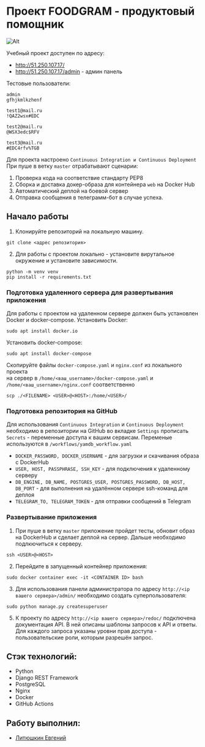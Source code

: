 # Проект FOODGRAM - продуктовый помощник

![Alt](https://github.com/evgenlit/foodgram-project-react/actions/workflows/foodgram_workflow.yml/badge.svg 'Actions Status')

Учебный проект доступен по адресу: 
* http://51.250.107.17/
* http://51.250.107.17/admin - админ панель  

Тестовые пользователи:  
```
admin
gfhjkmlkzhenf

test1@mail.ru
!QAZ2wsx#EDC

test2@mail.ru
@WSX3edc$RFV

test3@mail.ru
#EDC4rfv%TGB
```

Для проекта настроено `Continuous Integration и Continuous Deployment`  
При пуше в ветку `master` отрабатывают сценарии:
1. Проверка кода на соответствие стандарту PEP8
2. Сборка и доставка докер-образа для контейнера `web` на Docker Hub
3. Автоматический деплой на боевой сервер
4. Отправка сообщения в телеграмм-бот в случае успеха.

## Начало работы

1. Клонируйте репозиторий на локальную машину.
```
git clone <адрес репозитория>
```
2. Для работы с проектом локально - установите вирутальное окружение и установите зависимости.
```
python -m venv venv
pip install -r requirements.txt 
```

### Подготовка удаленного сервера для развертывания приложения

Для работы с проектом на удаленном сервере должен быть установлен Docker и docker-compose.
Установить Docker:
```
sudo apt install docker.io
```
Установить docker-compose:
```
sudo apt install docker-compose
```
Скопируйте файлы `docker-compose.yaml` и `nginx.conf` из локального проекта  
на сервер в `/home/<ваш_username>/docker-compose.yaml` и `/home/<ваш_username>/nginx.conf` соответственно
```
scp ./<FILENAME> <USER>@<HOST>:/home/<USER>/
```

### Подготовка репозитория на GitHub

Для использования `Continuous Integration` и `Continuous Deployment` необходимо в репозитории на GitHub во вкладке `Settings` прописать `Secrets` - переменные доступа к вашим сервисам.
Переменые используются в `/workflows/yamdb_workflow.yaml`

* `DOCKER_PASSWORD, DOCKER_USERNAME` - для загрузки и скачивания образа с DockerHub 
* `USER, HOST, PASSPHRASE, SSH_KEY` - для подключения к удаленному серверу 
* `DB_ENGINE, DB_NAME, POSTGRES_USER, POSTGRES_PASSWORD, DB_HOST, DB_PORT` - для выполнения на удалённом сервере ssh-команд для деплоя
* `TELEGRAM_TO, TELEGRAM_TOKEN` - для отправки сообщений в Telegram

### Развертывание приложения

1. При пуше в ветку `master` приложение пройдет тесты, обновит образ на DockerHub и сделает деплой на сервер. Дальше необходимо подлкючиться к серверу.
```
ssh <USER>@<HOST>
```
2. Перейдите в запущенный контейнер приложения:
```
sudo docker container exec -it <CONTAINER ID> bash
```
3. Для использования панели администратора по адресу `http://<ip вашего сервера>/admin/` необходимо создать суперпользователя:
```
sudo python manage.py createsuperuser
```
5. К проекту по адресу `http://<ip вашего сервера>/redoc/` подключена документация API. В ней описаны шаблоны запросов к API и ответы. Для каждого запроса указаны уровни прав доступа - пользовательские роли, которым разрешён запрос.

## Стэк технологий:
- Python
- Django REST Framework
- PostgreSQL
- Nginx
- Docker
- GitHub Actions

## Работу выполнил:
- [Литюшкин Евгений](https://github.com/evgenlit)